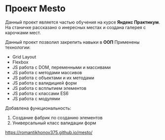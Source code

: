 # Проект Mesto
Данный проект является частью обучения на курсе __Яндекс Практикум__.  
На станичке рассказано о инересных местах и создана галерея с карочками мест.

Данный проект позволил закрепить навыки в __ООП__
Применены технологии:
* Grid Layout
* Flexbox
* JS работа с DOM, переменными и массивами
* JS работа с методами массивов
* JS работа с объектами и их методами
* JS работа с валидицией форм
* JS работа с всплытием элементов
* JS работа с классами ES6
* JS работа с модулями

Добавлена функциональность:
1. Создание фабрик по созданию элементов
2. Универсальный класс валидации форм

https://romantikhonov375.github.io/mesto/


